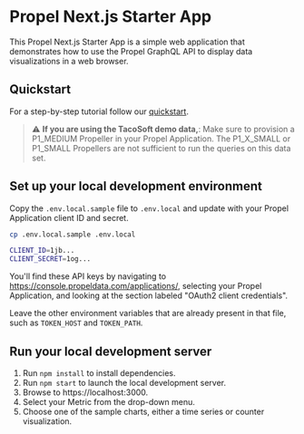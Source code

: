 # Propel Next.js Starter App

This Propel Next.js Starter App is a simple web application that demonstrates how to use the Propel GraphQL API to display data visualizations in a web browser.

## Quickstart

For a step-by-step tutorial follow our [quickstart](https://www.propeldata.com/docs/quickstart).

> ⚠️ **If you are using the TacoSoft demo data,**: Make sure to provision a P1_MEDIUM Propeller in your Propel Application. The P1_X_SMALL or P1_SMALL Propellers are not sufficient to run the queries on this data set.

## Set up your local development environment

Copy the `.env.local.sample` file to `.env.local` and update with your Propel Application client ID and secret.

```bash
cp .env.local.sample .env.local
```

```bash
CLIENT_ID=1jb...
CLIENT_SECRET=1og...
```

You'll find these API keys by navigating to https://console.propeldata.com/applications/, selecting your Propel Application, and looking at the section labeled "OAuth2 client credentials".

Leave the other environment variables that are already present in that file, such as `TOKEN_HOST` and `TOKEN_PATH`.

## Run your local development server

1. Run `npm install` to install dependencies.
2. Run `npm start` to launch the local development server.
3. Browse to https://localhost:3000.
4. Select your Metric from the drop-down menu.
5. Choose one of the sample charts, either a time series or counter visualization.
